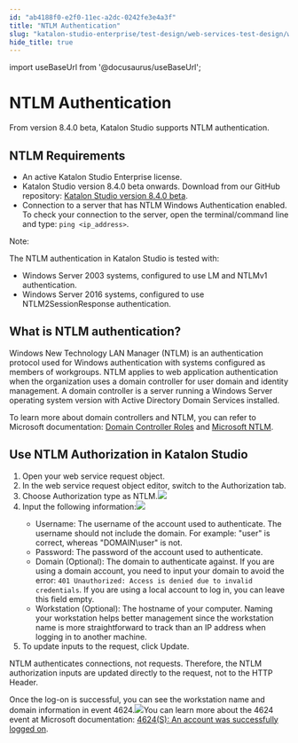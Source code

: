 ```yaml
---
id: "ab4188f0-e2f0-11ec-a2dc-0242fe3e4a3f"
title: "NTLM Authentication"
slug: "katalon-studio-enterprise/test-design/web-services-test-design/working-with-apiweb-services-project/ntlm-authentication"
hide_title: true
---
```

import useBaseUrl from '@docusaurus/useBaseUrl';


# <a id="concept-1256" class="anchor_top_offset"/><a id="ariaid-title1" class="anchor_top_offset"/>NTLM Authentication

<p xmlns="http://www.w3.org/1999/xhtml" className="shortdesc">From version 8.4.0 beta, Katalon Studio supports NTLM authentication.</p> 

## <a id="concept-3714" class="anchor_top_offset"/>NTLM Requirements

<ul xmlns="http://www.w3.org/1999/xhtml" className="ul"><li className="li">An active Katalon Studio Enterprise license.</li><li className="li">Katalon Studio version 8.4.0 beta onwards. Download from our GitHub repository: <a className="xref j-external-link" href="https://github.com/katalon-studio/katalon-studio/releases/tag/v8.4.0.beta" target="_blank">Katalon Studio version 8.4.0 beta</a>.</li><li className="li">Connection to a server that has NTLM Windows Authentication enabled. To check your connection to the server, open the terminal/command line and type: <code className="ph codeph">ping &lt;ip_address&gt;</code>.</li></ul> 
<div xmlns="http://www.w3.org/1999/xhtml" className="note note note_note"><span className="note__title">Note:</span> <p className="p">
  </p><p className="p">The NTLM authentication in Katalon Studio is tested with:</p>
  <ul className="ul"><li className="li">Windows Server 2003 systems, configured to use LM and NTLMv1 authentication.</li><li className="li">Windows Server 2016 systems, configured to use NTLM2SessionResponse authentication.</li></ul>
</div>

## <a id="concept-782" class="anchor_top_offset"/>What is NTLM authentication?

<p xmlns="http://www.w3.org/1999/xhtml" className="p">Windows New Technology LAN Manager (NTLM) is an authentication protocol used for Windows authentication with systems configured as members of workgroups. NTLM applies to web application authentication when the organization uses a domain controller for user domain and identity management. A domain controller is a server running a Windows Server operating system version with Active Directory Domain Services installed.</p> 
<p xmlns="http://www.w3.org/1999/xhtml" className="p">To learn more about domain controllers and NTLM, you can refer to Microsoft documentation: <a className="xref j-external-link" href="https://docs.microsoft.com/en-us/previous-versions/windows/it-pro/windows-server-2003/cc786438(v=ws.10)" target="_blank">Domain Controller Roles</a> and <a className="xref j-external-link" href="https://docs.microsoft.com/en-us/windows/win32/secauthn/microsoft-ntlm" target="_blank">Microsoft NTLM</a>.</p> 

## <a id="task-839" class="anchor_top_offset"/>Use NTLM Authorization in Katalon Studio

<ol xmlns="http://www.w3.org/1999/xhtml" className="ol steps"><li className="li step stepexpand"><span className="ph cmd">Open your web service request object.     </span></li><li className="li step stepexpand"><span className="ph cmd">In the web service request object editor, switch to the <span className="ph uicontrol">Authorization</span> tab.</span></li><li className="li step stepexpand"><span className="ph cmd">Choose <span className="ph uicontrol">Authorization</span> type as <span className="ph uicontrol">NTLM</span>.<img className="image" src={useBaseUrl("/ab279850-e2f0-11ec-a2dc-0242fe3e4a3f.png")} /></span></li><li className="li step stepexpand"><span className="ph cmd">Input the following information:<img className="image" src={useBaseUrl("/ab1d3810-e2f0-11ec-a2dc-0242fe3e4a3f.png")} /></span><div className="itemgroup info"><ul className="ul"><li className="li"><span className="ph uicontrol">Username</span>: The username of the account used to authenticate. The username should not include the domain. For example: "user" is correct, whereas "DOMAIN\user" is not.</li><li className="li"><span className="ph uicontrol">Password</span>: The password of the account used to authenticate.</li><li className="li"><span className="ph uicontrol">Domain (Optional)</span>: The domain to authenticate against. If you are using a domain account, you need to input your domain to avoid the error: <code className="ph codeph">401 Unauthorized: Access is denied due to invalid credentials</code>. If you are using a local account to log in, you can leave this field empty.</li><li className="li"><span className="ph uicontrol">Workstation (Optional)</span>: The hostname of your computer. Naming your workstation helps better management since the workstation name is more straightforward to track than an IP address when logging in to another machine.</li></ul></div></li><li className="li step stepexpand"><span className="ph cmd">To update inputs to the request, click <span className="ph uicontrol">Update</span>.</span></li></ol> 
<section xmlns="http://www.w3.org/1999/xhtml" className="section result">NTLM authenticates connections, not requests. Therefore, the NTLM authorization inputs are updated directly to the request, not to the HTTP Header.<p className="p">Once the log-on is successful, you can see the workstation name and domain information in event 4624.<img className="image" src={useBaseUrl("/aaf73980-e2f0-11ec-a2dc-0242fe3e4a3f.png")} />You can learn more about the 4624 event at Microsoft documentation: <a className="xref j-external-link" href="https://docs.microsoft.com/en-us/windows/security/threat-protection/auditing/event-4624" target="_blank">4624(S): An account was successfully logged on</a>.</p></section> 
